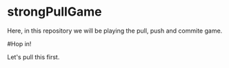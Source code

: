 # strongPullGame
Here, in this repository we will be playing the pull, push and commite game.

#Hop in!

Let's pull this first.
